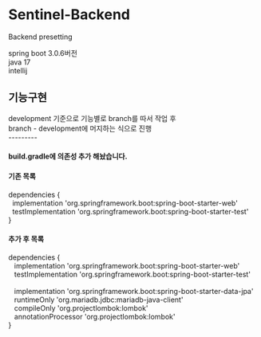 # Sentinel-Backend

Backend presetting

spring boot 3.0.6버전 <br>
java 17<br>
intellij
<br>

<h2> 기능구현 </h2>
development 기준으로 기능별로 branch를 따서 작업 후 <br> branch - development에 머지하는 식으로 진행

<br>
---------

<h4>build.gradle에 의존성 추가 해놨습니다.</h4>
<h4>기존 목록</h4>
dependencies { <br>
	&nbsp;&nbsp;implementation 'org.springframework.boot:spring-boot-starter-web' <br>
	&nbsp;&nbsp;testImplementation 'org.springframework.boot:spring-boot-starter-test' <br>
 }
  
<h4>추가 후 목록 </h4>
dependencies { <br>
&nbsp;&nbsp;	implementation 'org.springframework.boot:spring-boot-starter-web' <br>
&nbsp;&nbsp;	testImplementation 'org.springframework.boot:spring-boot-starter-test' <br>
<br>
&nbsp;&nbsp;	implementation 'org.springframework.boot:spring-boot-starter-data-jpa' <br>
&nbsp;&nbsp;	runtimeOnly 'org.mariadb.jdbc:mariadb-java-client' <br>
&nbsp;&nbsp;	compileOnly 'org.projectlombok:lombok' <br>
&nbsp;&nbsp;	annotationProcessor 'org.projectlombok:lombok'<br>
}
